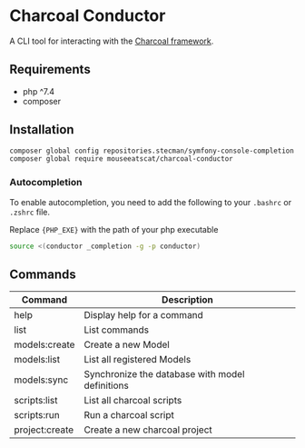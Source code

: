 # Charcoal Conductor
A CLI tool for interacting with the [Charcoal framework](https://github.com/charcoalphp/charcoal).

## Requirements
- php ^7.4
- composer
## Installation
```BASH
composer global config repositories.stecman/symfony-console-completion vcs https://github.com/MouseEatsCat/symfony-console-completion
composer global require mouseeatscat/charcoal-conductor
```
### Autocompletion
To enable autocompletion, you need to add the following to your `.bashrc` or `.zshrc` file.

Replace `{PHP_EXE}` with the path of your php executable
```BASH
source <(conductor _completion -g -p conductor)
```
## Commands
| Command        | Description                                     |
| -------------- | ----------------------------------------------- |
| help           | Display help for a command                      |
| list           | List commands                                   |
| models:create  | Create a new Model                              |
| models:list    | List all registered Models                      |
| models:sync    | Synchronize the database with model definitions |
| scripts:list   | List all charcoal scripts                       |
| scripts:run    | Run a charcoal script                           |
| project:create | Create a new charcoal project                   |
